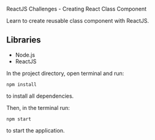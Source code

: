 ReactJS Challenges - Creating React Class Component

Learn to create reusable class component with ReactJS.

## Libraries

- Node.js
- ReactJS

In the project directory, open terminal and run:

`npm install`

to install all dependencies.

Then, in the terminal run:

`npm start`

to start the application.
